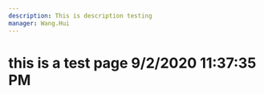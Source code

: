 ```yaml
---
description: This is description testing
manager: Wang.Hui
---
```

# this is a test page 9/2/2020 11:37:35 PM